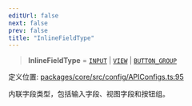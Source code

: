 ```yaml
---
editUrl: false
next: false
prev: false
title: "InlineFieldType"
---
```


> **InlineFieldType** = [`INPUT`](/obsidian-meta-bind-plugin-docs/api/enumerations/fieldtype/#input) \| [`VIEW`](/obsidian-meta-bind-plugin-docs/api/enumerations/fieldtype/#view) \| [`BUTTON_GROUP`](/obsidian-meta-bind-plugin-docs/api/enumerations/fieldtype/#button_group)

定义位置: [packages/core/src/config/APIConfigs.ts:95](https://github.com/mProjectsCode/obsidian-meta-bind-plugin/blob/6e87907d27dd07b6437b63c980b11d2bfef62599/packages/core/src/config/APIConfigs.ts#L95)

内联字段类型，包括输入字段、视图字段和按钮组。
